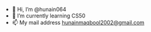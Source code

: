 - 👋 Hi, I’m @hunain064
- 🌱 I’m currently learning CS50
- 📫 My mail address hunainmaqbool2002@gmail.com
<!---
hunain064/hunain064 is a ✨ special ✨ repository because its `README.md` (this file) appears on your GitHub profile.
You can click the Preview link to take a look at your changes.
--->
